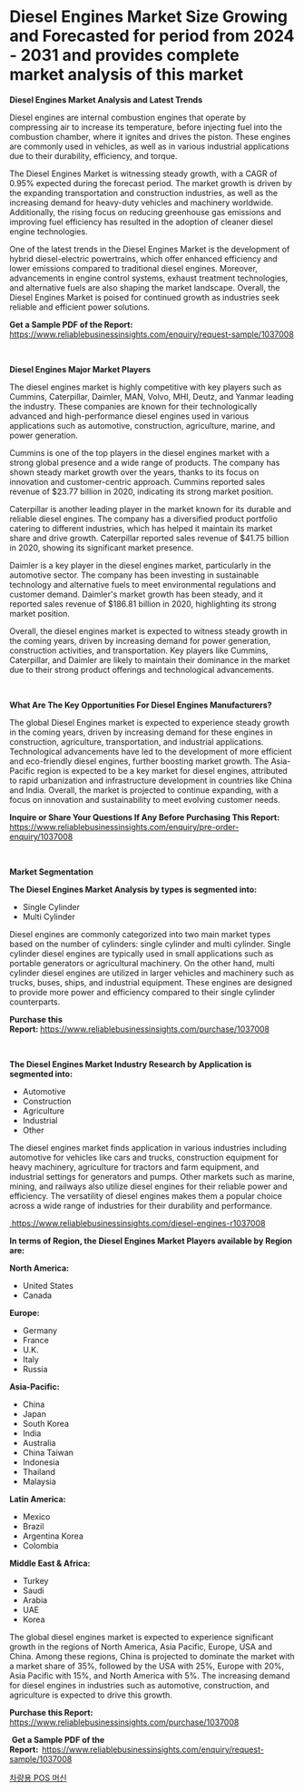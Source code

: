 <p><h1>Diesel Engines Market Size Growing and Forecasted for period from 2024 - 2031 and provides complete market analysis of this market</h1></p><p><strong>Diesel Engines Market Analysis and Latest Trends</strong></p>
<p><p>Diesel engines are internal combustion engines that operate by compressing air to increase its temperature, before injecting fuel into the combustion chamber, where it ignites and drives the piston. These engines are commonly used in vehicles, as well as in various industrial applications due to their durability, efficiency, and torque.</p><p>The Diesel Engines Market is witnessing steady growth, with a CAGR of 0.95% expected during the forecast period. The market growth is driven by the expanding transportation and construction industries, as well as the increasing demand for heavy-duty vehicles and machinery worldwide. Additionally, the rising focus on reducing greenhouse gas emissions and improving fuel efficiency has resulted in the adoption of cleaner diesel engine technologies.</p><p>One of the latest trends in the Diesel Engines Market is the development of hybrid diesel-electric powertrains, which offer enhanced efficiency and lower emissions compared to traditional diesel engines. Moreover, advancements in engine control systems, exhaust treatment technologies, and alternative fuels are also shaping the market landscape. Overall, the Diesel Engines Market is poised for continued growth as industries seek reliable and efficient power solutions.</p></p>
<p><strong>Get a Sample PDF of the Report:&nbsp;</strong> <a href="https://www.reliablebusinessinsights.com/enquiry/request-sample/1037008">https://www.reliablebusinessinsights.com/enquiry/request-sample/1037008</a></p>
<p>&nbsp;</p>
<p><strong>Diesel Engines Major Market Players</strong></p>
<p><p>The diesel engines market is highly competitive with key players such as Cummins, Caterpillar, Daimler, MAN, Volvo, MHI, Deutz, and Yanmar leading the industry. These companies are known for their technologically advanced and high-performance diesel engines used in various applications such as automotive, construction, agriculture, marine, and power generation.</p><p>Cummins is one of the top players in the diesel engines market with a strong global presence and a wide range of products. The company has shown steady market growth over the years, thanks to its focus on innovation and customer-centric approach. Cummins reported sales revenue of $23.77 billion in 2020, indicating its strong market position.</p><p>Caterpillar is another leading player in the market known for its durable and reliable diesel engines. The company has a diversified product portfolio catering to different industries, which has helped it maintain its market share and drive growth. Caterpillar reported sales revenue of $41.75 billion in 2020, showing its significant market presence.</p><p>Daimler is a key player in the diesel engines market, particularly in the automotive sector. The company has been investing in sustainable technology and alternative fuels to meet environmental regulations and customer demand. Daimler's market growth has been steady, and it reported sales revenue of $186.81 billion in 2020, highlighting its strong market position.</p><p>Overall, the diesel engines market is expected to witness steady growth in the coming years, driven by increasing demand for power generation, construction activities, and transportation. Key players like Cummins, Caterpillar, and Daimler are likely to maintain their dominance in the market due to their strong product offerings and technological advancements.</p></p>
<p>&nbsp;</p>
<p><strong>What Are The Key Opportunities For Diesel Engines Manufacturers?</strong></p>
<p><p>The global Diesel Engines market is expected to experience steady growth in the coming years, driven by increasing demand for these engines in construction, agriculture, transportation, and industrial applications. Technological advancements have led to the development of more efficient and eco-friendly diesel engines, further boosting market growth. The Asia-Pacific region is expected to be a key market for diesel engines, attributed to rapid urbanization and infrastructure development in countries like China and India. Overall, the market is projected to continue expanding, with a focus on innovation and sustainability to meet evolving customer needs.</p></p>
<p><strong>Inquire or Share Your Questions If Any Before Purchasing This Report:</strong> <a href="https://www.reliablebusinessinsights.com/enquiry/pre-order-enquiry/1037008">https://www.reliablebusinessinsights.com/enquiry/pre-order-enquiry/1037008</a></p>
<p>&nbsp;</p>
<p><strong>Market Segmentation</strong></p>
<p><strong>The Diesel Engines Market Analysis by types is segmented into:</strong></p>
<p><ul><li>Single Cylinder</li><li>Multi Cylinder</li></ul></p>
<p><p>Diesel engines are commonly categorized into two main market types based on the number of cylinders: single cylinder and multi cylinder. Single cylinder diesel engines are typically used in small applications such as portable generators or agricultural machinery. On the other hand, multi cylinder diesel engines are utilized in larger vehicles and machinery such as trucks, buses, ships, and industrial equipment. These engines are designed to provide more power and efficiency compared to their single cylinder counterparts.</p></p>
<p><strong>Purchase this Report:&nbsp;</strong><a href="https://www.reliablebusinessinsights.com/purchase/1037008">https://www.reliablebusinessinsights.com/purchase/1037008</a></p>
<p>&nbsp;</p>
<p><strong>The Diesel Engines Market Industry Research by Application is segmented into:</strong></p>
<p><ul><li>Automotive</li><li>Construction</li><li>Agriculture</li><li>Industrial</li><li>Other</li></ul></p>
<p><p>The diesel engines market finds application in various industries including automotive for vehicles like cars and trucks, construction equipment for heavy machinery, agriculture for tractors and farm equipment, and industrial settings for generators and pumps. Other markets such as marine, mining, and railways also utilize diesel engines for their reliable power and efficiency. The versatility of diesel engines makes them a popular choice across a wide range of industries for their durability and performance.</p></p>
<p><a href="https://www.reliablebusinessinsights.com/diesel-engines-r1037008">&nbsp;https://www.reliablebusinessinsights.com/diesel-engines-r1037008</a></p>
<p><strong>In terms of Region, the Diesel Engines Market Players available by Region are:</strong></p>
<p>
    <p> <strong> North America: </strong>
        <ul>
            <li>United States</li>
            <li>Canada</li>
        </ul>
        </p> 
    <p> <strong> Europe: </strong>
        <ul>
            <li>Germany</li>
            <li>France</li>
            <li>U.K.</li>
            <li>Italy</li>
            <li>Russia</li>
        </ul>
        </p> 
    <p> <strong> Asia-Pacific: </strong>
        <ul>
            <li>China</li>
            <li>Japan</li>
            <li>South Korea</li>
            <li>India</li>
            <li>Australia</li>
            <li>China Taiwan</li>
            <li>Indonesia</li>
            <li>Thailand</li>
            <li>Malaysia</li>
        </ul>
        </p> 
    <p> <strong> Latin America: </strong>
        <ul>
            <li>Mexico</li>
            <li>Brazil</li>
            <li>Argentina Korea</li>
            <li>Colombia</li>
        </ul>
        </p> 
    <p> <strong> Middle East & Africa: </strong>
        <ul>
            <li>Turkey</li>
            <li>Saudi</li>
            <li>Arabia</li>
            <li>UAE</li>
            <li>Korea</li>
        </ul>
    </p>
    </p>
<p><p>The global diesel engines market is expected to experience significant growth in the regions of North America, Asia Pacific, Europe, USA and China. Among these regions, China is projected to dominate the market with a market share of 35%, followed by the USA with 25%, Europe with 20%, Asia Pacific with 15%, and North America with 5%. The increasing demand for diesel engines in industries such as automotive, construction, and agriculture is expected to drive this growth.</p></p>
<p><strong>Purchase this Report: </strong><a href="https://www.reliablebusinessinsights.com/purchase/1037008">https://www.reliablebusinessinsights.com/purchase/1037008</a></p>
<p>&nbsp;<strong>Get a Sample PDF of the Report:&nbsp;&nbsp;</strong><a href="https://www.reliablebusinessinsights.com/enquiry/request-sample/1037008">https://www.reliablebusinessinsights.com/enquiry/request-sample/1037008</a></p>
<p><strong></strong></p>
<p><p><a href="https://medium.com/@douglasvasquez626/%EA%B8%80%EB%A1%9C%EB%B2%8C-%EC%B0%A8%EB%9F%89-pos-%EA%B8%B0%EA%B3%84-%EC%8B%9C%EC%9E%A5%EC%9D%98-%EC%B2%A0%EC%A0%80%ED%95%9C-%EB%B6%84%EC%84%9D-%EC%84%B1%EC%9E%A5-%ED%8A%B8%EB%A0%8C%EB%93%9C-%EB%B0%8F-%EC%8B%9C%EC%9E%A5-%EC%98%88%EC%B8%A1-2024-2031-6e7201cece5d">차량용 POS 머신</a></p></p>